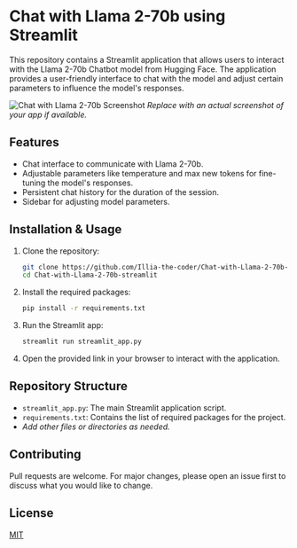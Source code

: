 
# Chat with Llama 2-70b using Streamlit

This repository contains a Streamlit application that allows users to interact with the Llama 2-70b Chatbot model from Hugging Face. The application provides a user-friendly interface to chat with the model and adjust certain parameters to influence the model's responses.

![Chat with Llama 2-70b Screenshot](screenshot.png) *Replace with an actual screenshot of your app if available.*

## Features

- Chat interface to communicate with Llama 2-70b.
- Adjustable parameters like temperature and max new tokens for fine-tuning the model's responses.
- Persistent chat history for the duration of the session.
- Sidebar for adjusting model parameters.

## Installation & Usage

1. Clone the repository:
   ```bash
   git clone https://github.com/Illia-the-coder/Chat-with-Llama-2-70b-streamlit.git
   cd Chat-with-Llama-2-70b-streamlit
   ```

2. Install the required packages:
   ```bash
   pip install -r requirements.txt
   ```

3. Run the Streamlit app:
   ```bash
   streamlit run streamlit_app.py
   ```

4. Open the provided link in your browser to interact with the application.

## Repository Structure

- `streamlit_app.py`: The main Streamlit application script.
- `requirements.txt`: Contains the list of required packages for the project.
- *Add other files or directories as needed.*

## Contributing

Pull requests are welcome. For major changes, please open an issue first to discuss what you would like to change.

## License

[MIT](https://choosealicense.com/licenses/mit/)

